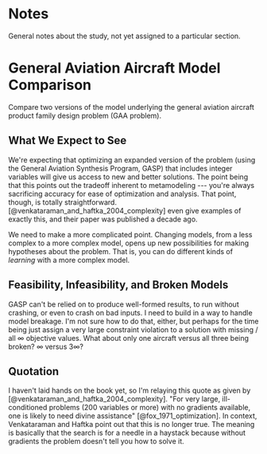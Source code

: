 # Notes

General notes about the study, not yet assigned to a particular section.

# General Aviation Aircraft Model Comparison

Compare two versions of the model underlying the general aviation aircraft product family design problem (GAA problem).

## What We Expect to See

We're expecting that optimizing an expanded version of the problem (using the General Aviation Synthesis Program, GASP) that includes integer variables will give us access to new and better solutions.
    The point being that this points out the tradeoff inherent to metamodeling --- you're always sacrificing accuracy for ease of optimization and analysis.
    That point, though, is totally straightforward.
    [@venkataraman_and_haftka_2004_complexity] even give examples of exactly this, and their paper was published a decade ago.

We need to make a more complicated point.
    Changing models, from a less complex to a more complex model, opens up new possibilities for making hypotheses about the problem.
    That is, you can do different kinds of *learning* with a more complex model.


## Feasibility, Infeasibility, and Broken Models

GASP can't be relied on to produce well-formed results, to run without crashing, or even to crash on bad inputs.
    I need to build in a way to handle model breakage.
    I'm not sure how to do that, either, but perhaps for the time being just assign a very large constraint violation to a solution with missing / all $\infty$ objective values.
    What about only one aircraft versus all three being broken?  $\infty$ versus $3\infty$?

## Quotation

I haven't laid hands on the book yet, so I'm relaying this quote as given by [@venkataraman_and_haftka_2004_complexity].
    "For very large, ill-conditioned problems (200 variables or more) with no gradients available, one is likely to need divine assistance" [@fox_1971_optimization].
    In context, Venkataraman and Haftka point out that this is no longer true.
    The meaning is basically that the search is for a needle in a haystack because without gradients the problem doesn't tell you how to solve it.


<!--
vim:ts=4:sw=4:expandtab:wrap lbr
-->
